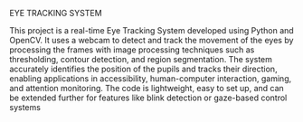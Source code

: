 EYE TRACKING SYSTEM

This project is a real-time Eye Tracking System developed using Python and OpenCV. It uses a webcam to detect and track the movement of the eyes by processing the frames with image processing techniques such as thresholding, contour detection, and region segmentation. The system accurately identifies the position of the pupils and tracks their direction, enabling applications in accessibility, human-computer interaction, gaming, and attention monitoring. The code is lightweight, easy to set up, and can be extended further for features like blink detection or gaze-based control systems
